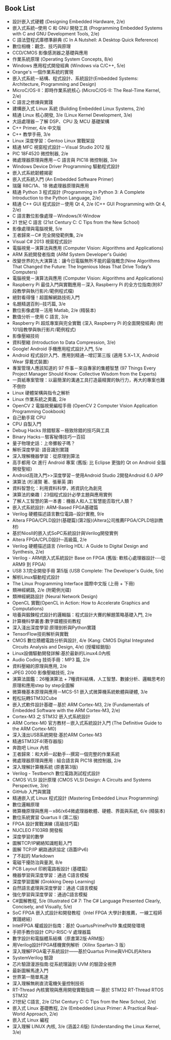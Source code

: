 Book List
---------
- 設計嵌入式硬體 (Designing Embedded Hardware, 2/e)
- 嵌入式系統─使用 C 和 GNU 開發工具 (Programming Embedded Systems with C and GNU Development Tools, 2/e)
- C 語法暨程式庫標準辭典 (C In A Nutshell: A Desktop Quick Reference)
- 數位相機：觀念、技巧與原理
- CCD/CMOS 影像感測器之基礎與應用
- 作業系統原理 (Operating System Concepts, 8/e)
- Windows 應用程式開發經典 (Windows via C/C++, 5/e)
- Orange's 一個作業系統的實現
- 嵌入式系統－結構、程式設計、系統設計(Embedded Systems: Architecture, Programming and Design)
- MicroC/OS-II：即時作業系統核心 (MicroC/OS-II: The Real-Time Kernel, 2/e)
- C 語言之修煉與實踐
- 建構嵌入式 Linux 系統 (Building Embedded Linux Systems, 2/e)
- 精通 Linux 核心開發, 3/e (Linux Kernel Development, 3/e)
- 大話處理器－了解 DSP、CPU 及 MCU 基礎架構
- C++ Primer, 4/e 中文版
- C++ 教學手冊, 3/e
- Linux 深度學習：Gentoo Linux 實戰架設
- 精通 MFC 視窗程式設計－Visual Studio 2012 版
- PIC 18F4520 微控制器, 2/e
- 微處理器原理與應用－C 語言與 PIC18 微控制器, 3/e
- Windows Device Driver Programming 驅動程式設計
- 嵌入式系統韌體揭密
- 嵌入式系統入門 (An Embedded Software Primer)
- 瑞薩 R8C/1A、1B 微處理器原理與應用
- 精通 Python 3 程式設計 (Programming in Python 3: A Complete Introduction to the Python Language, 2/e)
- 精通 C++ GUI 程式設計－使用 Qt 4, 2/e (C++ GUI Programming with Qt 4, 2/e)
- C 語言數位影像處理－Windows/X-Window
- 21 世紀 C 語言 (21st Century C: C Tips from the New School)
- 影像處理與電腦視覺, 5/e
- 王者歸來－C# 完全開發範例集, 2/e
- Visual C# 2013 視窗程式設計
- 電腦視覺－演算法與應用 (Computer Vision: Algorithms and Applications)
- ARM 系統開發者指南 (ARM System Developer's Guide)
- 改變世界的九大演算法：讓今日電腦無所不能的最強概念(Nine Algorithms That Changed the Future: The Ingenious Ideas That Drive Today’s Computers)
- 電腦視覺－演算法與應用 (Computer Vision: Algorithms and Applications)
- Raspberry Pi 最佳入門與實戰應用－深入 Raspberry Pi 的全方位指南(附87段教學與執行影片/範例程式檔)
- 絕對看得懂！超圖解網路技術入門
- 名題精選百則─技巧篇, 3/e
- 數位影像處理－活用 Matlab, 2/e (精裝本)
- 數值分析－使用 C 語言, 3/e
- Raspberry Pi 超炫專案與完全實戰 (深入 Raspberry Pi 的全面開發經典) (附101段教學與執行影片/範例程式)
- 影像壓縮技術
- 資料壓縮 (Introduction to Data Compression, 3/e)
- Google! Android 手機應用程式設計入門, 5/e
- Android 程式設計入門、應用到精通--增訂第三版 (適用 5.X~1.X, Android Wear 穿戴式裝置)
- 專案管理人應該知道的 97 件事－來自專家的集體智慧 (97 Things Every Project Manager Should Know: Collective Wisdom from the Experts)
- 一頁紙專案管理：以最簡潔的溝通工具打造最精實的執行力，再大的專案也難不倒你
- Linux 硬體架構與指令之解析
- Linux 作業系統之奧義, 2/e
- OpenCV 2 電腦視覺編程手冊 (OpenCV 2 Computer Vision Application Programming Cookbook)
- 自己動手寫 CPU
- CPU 自製入門
- Debug Hacks 除錯駭客－極致除錯的技巧與工具
- Binary Hacks－駭客秘傳技巧一百招
- 量子物理史話：上帝擲骰子嗎？
- 解析深度學習: 語音識別實踐
- 深入理解機器學習：從原理到算法
- 高手都用 Qt 進行 Android 專案 (舊版: 比 Eclipse 更強的 Qt on Android 全腦開發聖經)
- Android高效入門>>深度學習－使用Android Studio 2開發Android 6.0 APP
- 演算法 (杉浦賢 著、張華英 譯)
- 資料智慧化：利用資料科學，將資訊化為創見
- 演算法的樂趣｜23個程式設計必學主題與應用實例
- 了解人工智慧的第一本書：機器人和人工智慧能否取代人類？
- 嵌入式系統設計: ARM-Based FPGA基礎篇
- Verilog 硬體描述語言數位電路─設計實務, 9/e
- Altera FPGA/CPLD設計(基礎篇)(第2版)(Altera公司推薦FPGA/CPLD培訓教材)
- 基於NiosⅡ的嵌入式SoPC系統設計與Verilog開發實例
- Altera FPGA/CPLD設計─高級篇, 2/e
- Verilog 硬體描述語言 (Verilog HDL: A Guide to Digital Design and Synthesis, 2/e)
- Verilog - ARM嵌入式系統設計 Base on FPGA (舊版: 軟核心處理器設計---從 ARM9 到 FPGA)
- USB 3.1完全開發手冊 第5版 (USB Complete: The Developer's Guide, 5/e)
- 解析Linux驅動程式設計
- The Linux Programming Interface 國際中文版 (上冊 + 下冊)
- 類神經網路, 2/e (附範例光碟)
- 類神經網路設計 (Neural Network Design)
- OpenCL 實戰(OpenCL in Action: How to Accelerate Graphics and Computations)
- 培養與鍛鍊程式設計的邏輯腦：程式設計大賽的解題策略基礎入門, 2/e
- 計算機科學叢書:數字媒體技術教程
- 深入淺出深度學習:原理剖析與Python實踐
- TensorFlow技術解析與實戰
- CMOS 數位積體電路分析與設計, 4/e (Kang: CMOS Digital Integrated Circuits Analysis and Design, 4/e) (授權經銷版)
- Linux設備驅動開發詳解:基於最新的Linux4.0內核
- Audio Coding 技術手冊：MP3 篇, 2/e
- 資料壓縮的原理與應用, 2/e
- JPEG 2000 影像壓縮技術, 2/e
- 演算法圖鑑：26種演算法 + 7種資料結構，人工智慧、數據分析、邏輯思考的原理和應用step by step全圖解
- 微算機基本原理與應用－MCS-51 嵌入式微算機系統軟體與硬體, 3/e
- 輕松玩轉STM32Cube
- 嵌入式軟件設計基礎－基於 ARM Cortex-M3, 2/e (Fundamentals of Embedded Software with the ARM Cortex-M3, 2/e)
- Cortex-M3 之 STM32 嵌入式系統設計
- ARM Cortex-M0 官方教材－嵌入式系統設計入門 (The Definitive Guide to the ARM Cortex-M0)
- 深入淺出USB系統開發:基於ARM Cortex-M3
- 精通STM32F4(寄存器版)
- 奔跑吧 Linux 內核
- 王者歸來：和大師一起動手--撰寫一個完整的作業系統
- 微處理器原理與應用 : 組合語言與 PIC18 微控制器, 2/e
- 深入理解計算機系統 (原書第3版)
- Verilog - Testbench 數位電路測試程式設計
- CMOS VLSI 設計原理 (CMOS VLSI Design: A Circuits and Systems Perspective, 3/e)
- GitHub 入門與實踐
- 精通嵌入式 Linux 程式設計 (Mastering Embedded Linux Programming)
- 數位邏輯原理
- 微算機原理與應用－x86/x64微處理器軟體、硬體、界面與系統, 6/e (精裝本) 
- 數位系統實習 Quartus II (第二版)
- FPGA 設計實戰演練 (高級技巧篇)
- NUCLEO F103RB 開發板
- 深度學習的數學
- 圖解TCP/IP網絡知識輕鬆入門
- 圖解 TCP/IP 網路通訊協定 (涵蓋IPv6)
- 了不起的 Markdown
- 電磁干擾防治與量測, 8/e
- PCB Layout 印刷電路板設計 (基礎篇)
- 機器學習與深度學習：通過 C語言模擬
- 深度學習圖解 (Grokking Deep Learning)
- 自然語言處理與深度學習：通過 C語言模擬
- 強化學習與深度學習：通過C語言模擬
- C#圖解教程, 5/e (Illustrated C# 7: The C# Language Presented Clearly, Concisely, and Visually, 5/e)
- SoC FPGA 嵌入式設計和開發教程（Intel FPGA 大學計劃推薦，一線工程師實踐總結）
- IntelFPGA 權威設計指南：基於 QuartusPrimePro19 集成開發環境
- 手把手教你設計 CPU-RISC-V 處理器篇
- 數字設計和電腦體系結構（原書第2版·ARM版）
- 用Verilog設計FPGA樣機實例解析（Xilinx Spartan-3 版）
- 深入理解FPGA電子系統設計——基於Quartus Prime與VHDL的Altera
- SystemVerilog 驗證
- 芯片驗證漫游指南:從系統理論到 UVM 的驗證全視界
- 最新圖解馬達入門
- 世界第一簡單馬達
- 深入理解無刷直流電機矢量控制技術 
- RT-Thread 內核實現與應用開發實戰指南 — 基於 STM32 RT-Thread RTOS STM32
- 21世紀 C語言, 2/e (21st Century C: C Tips from the New School, 2/e)
- 嵌入式 Linux 基礎教程, 2/e (Embedded Linux Primer: A Practical Real-World Approach, 2/e)
- 嵌入式 Linux 編程
- 深入理解 LINUX 內核, 3/e (涵盖2.6版) (Understanding the Linux Kernel, 3/e)
